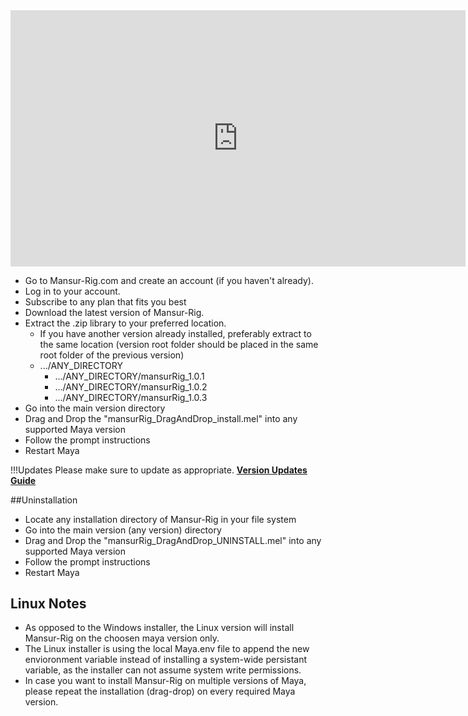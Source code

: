 <iframe width="728" height="409.5" src="https://www.youtube.com/embed/CpijYYl6a58" frameborder="0" allow="accelerometer; autoplay; clipboard-write; encrypted-media; gyroscope; picture-in-picture" allowfullscreen></iframe>

* Go to Mansur-Rig.com and create an account (if you haven't already).
* Log in to your account.
* Subscribe to any plan that fits you best
* Download the latest version of Mansur-Rig.
* Extract the .zip library to your preferred location.
   * If you have another version already installed, preferably extract to the same location (version root folder should be placed in the same root folder of the previous version) 
   * .../ANY_DIRECTORY
      * .../ANY_DIRECTORY/mansurRig_1.0.1
      * .../ANY_DIRECTORY/mansurRig_1.0.2
      * .../ANY_DIRECTORY/mansurRig_1.0.3
* Go into the main version directory
* Drag and Drop the "mansurRig_DragAndDrop_install.mel" into any supported Maya version
* Follow the prompt instructions
* Restart Maya

!!!Updates
	Please make sure to update as appropriate. <a href="../Version-Updates/" class="md-nav__link"><b> Version Updates Guide </b></a>

##Uninstallation
* Locate any installation directory of Mansur-Rig in your file system
* Go into the main version (any version) directory
* Drag and Drop the "mansurRig_DragAndDrop_UNINSTALL.mel" into any supported Maya version
* Follow the prompt instructions
* Restart Maya


## Linux Notes
* As opposed to the Windows installer, the Linux version will install Mansur-Rig on the choosen maya version only. 
* The Linux installer is using the local Maya.env file to append the new envioronment variable instead of installing a system-wide persistant variable, as the installer can not assume system write permissions.
* In case you want to install Mansur-Rig on multiple versions of Maya, please repeat the installation (drag-drop) on every required Maya version.